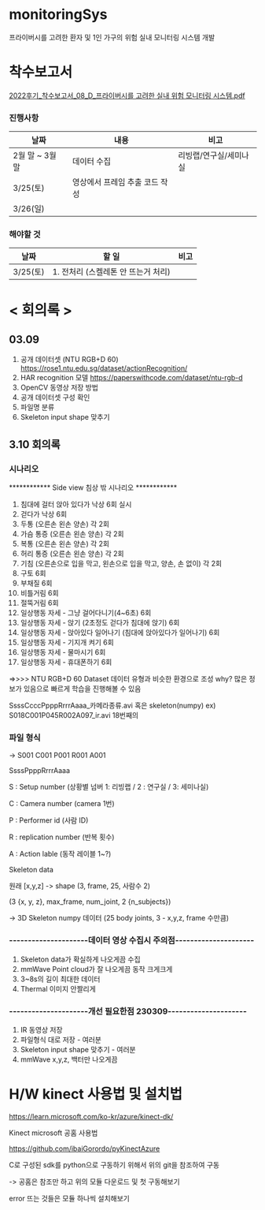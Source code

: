 # monitoringSys #
프라이버시를 고려한 환자 및 1인 가구의 위험 실내 모니터링 시스템 개발

# 착수보고서 #
[2022후기_착수보고서_08_D_프라이버시를 고려한 실내 위험 모니터링 시스템.pdf](https://github.com/ashjang/monitoringSys/files/10928674/2022._._08_D_.pdf)

### 진행사항 ###
|날짜|내용|비고|
|------|---|---|
|2월 말 ~ 3월 말|데이터 수집|리빙랩/연구실/세미나실|
|3/25(토)|영상에서 프레임 추출 코드 작성||
|3/26(일)|||

### 해야할 것 ###
|날짜|할 일|비고|
|------|---|---|
|3/25(토)|1. 전처리 (스켈레톤 안 뜨는거 처리) ||



#
# < 회의록 > #
## 03.09  ##
1. 공개 데이터셋 (NTU RGB+D 60) https://rose1.ntu.edu.sg/dataset/actionRecognition/
2. HAR recognition 모델 https://paperswithcode.com/dataset/ntu-rgb-d
3. OpenCV 동영상 저장 방법 
4. 공개 데이터셋 구성  확인
5. 파일명 분류 
6. Skeleton input shape 맞추기


## 3.10 회의록 ##
### 시나리오 ###
************ Side view 침상 밖 시나리오 ************  

1. 침대에 걸터 앉아 있다가 낙상 6회 실시
2. 걷다가 낙상 6회
3. 두통 (오른손 왼손 양손) 각 2회
4. 가슴 통증 (오른손 왼손 양손) 각 2회
5. 복통 (오른손 왼손 양손) 각 2회
6. 허리 통증 (오른손 왼손 양손) 각 2회
7. 기침 (오른손으로 입을 막고, 왼손으로 입을 막고, 양손, 손 없이) 각 2회
8. 구토 6회
9. 부채질 6회
10. 비틀거림 6회
11. 절뚝거림 6회
12. 일상행동 자세 - 그냥 걸어다니기(4~6초) 6회
13. 일상행동 자세 - 앉기 (2초정도 걷다가 침대에 앉기) 6회
14. 일상행동 자세 - 앉아있다 일어나기 (침대에 앉아있다가 일어나기) 6회
15. 일상행동 자세 - 기지개 켜기 6회
16. 일상행동 자세 - 물마시기 6회
17. 일상행동 자세 - 휴대폰하기 6회

 =>>>> NTU RGB+D 60 Dataset 데이터 유형과 비슷한 환경으로 조성
 why? 많은 정보가 있음으로 빠르게 학습을 진행해볼 수 있음
 
 SsssCcccPpppRrrrAaaa_카메라종류.avi 혹은 skeleton(numpy)
 ex) S018C001P045R002A097_ir.avi
 18번째의
 
### 파일 형식 ###
-> S001 C001 P001 R001 A001

SsssPpppRrrrAaaa

S : Setup number (상황별 넘버 1: 리빙랩 / 2 : 연구실 / 3: 세미나실)

C : Camera number (camera 1번)

P : Performer id (사람 ID)

R : replication number (반복 횟수)

A : Action lable (동작 레이블 1~?)


Skeleton data

원래 [x,y,z]
-> shape (3, frame, 25, 사람수 2)

(3 {x, y, z}, max_frame, num_joint, 2 {n_subjects})

-> 3D Skeleton numpy 데이터 (25 body joints, 3 - x,y,z, frame 수만큼)



### ---------------------데이터 영상 수집시 주의점--------------------- ###
1. Skeleton data가 확실하게 나오게끔 수집
2. mmWave Point cloud가 잘 나오게끔 동작 크게크게
3. 3~8s의 길이 최대한 데이터
4. Thermal 이미지 안짤리게

### ---------------------개선 필요한점 230309--------------------- ###
1. IR 동영상 저장
2. 파일형식 대로 저장 - 여러분
3. Skeleton input shape 맞추기 - 여러분
4. mmWave x,y,z, 백터만 나오게끔




# H/W kinect 사용법 및 설치법
https://learn.microsoft.com/ko-kr/azure/kinect-dk/ 

Kinect microsoft 공홈 사용법 

https://github.com/ibaiGorordo/pyKinectAzure

C로 구성된 sdk를 python으로 구동하기 위해서 위의 git을 참조하여 구동

-> 공홈은 참조만 하고 위의 모듈 다운로드 및 첫 구동해보기

error 뜨는 것들은 모듈 하나씩 설치해보기 


